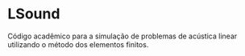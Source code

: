 # LSound

Código acadêmico para a simulação de problemas de acústica linear utilizando o método dos elementos finitos. 